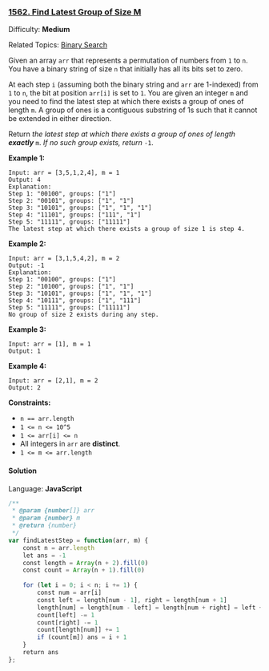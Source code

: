 ### [1562\. Find Latest Group of Size M](https://leetcode.com/problems/find-latest-group-of-size-m/)

Difficulty: **Medium**  

Related Topics: [Binary Search](https://leetcode.com/tag/binary-search/)


Given an array `arr` that represents a permutation of numbers from `1` to `n`. You have a binary string of size `n` that initially has all its bits set to zero.

At each step `i` (assuming both the binary string and `arr` are 1-indexed) from `1` to `n`, the bit at position `arr[i]` is set to `1`. You are given an integer `m` and you need to find the latest step at which there exists a group of ones of length `m`. A group of ones is a contiguous substring of 1s such that it cannot be extended in either direction.

Return _the latest step at which there exists a group of ones of length **exactly**_ `m`. _If no such group exists, return_ `-1`.

**Example 1:**

```
Input: arr = [3,5,1,2,4], m = 1
Output: 4
Explanation:
Step 1: "00100", groups: ["1"]
Step 2: "00101", groups: ["1", "1"]
Step 3: "10101", groups: ["1", "1", "1"]
Step 4: "11101", groups: ["111", "1"]
Step 5: "11111", groups: ["11111"]
The latest step at which there exists a group of size 1 is step 4.
```

**Example 2:**

```
Input: arr = [3,1,5,4,2], m = 2
Output: -1
Explanation:
Step 1: "00100", groups: ["1"]
Step 2: "10100", groups: ["1", "1"]
Step 3: "10101", groups: ["1", "1", "1"]
Step 4: "10111", groups: ["1", "111"]
Step 5: "11111", groups: ["11111"]
No group of size 2 exists during any step.
```

**Example 3:**

```
Input: arr = [1], m = 1
Output: 1
```

**Example 4:**

```
Input: arr = [2,1], m = 2
Output: 2
```

**Constraints:**

*   `n == arr.length`
*   `1 <= n <= 10^5`
*   `1 <= arr[i] <= n`
*   All integers in `arr` are **distinct**.
*   `1 <= m <= arr.length`


#### Solution

Language: **JavaScript**

```javascript
/**
 * @param {number[]} arr
 * @param {number} m
 * @return {number}
 */
var findLatestStep = function(arr, m) {
    const n = arr.length
    let ans = -1
    const length = Array(n + 2).fill(0)
    const count = Array(n + 1).fill(0)
    
    for (let i = 0; i < n; i += 1) {
        const num = arr[i]
        const left = length[num - 1], right = length[num + 1]
        length[num] = length[num - left] = length[num + right] = left + right + 1
        count[left] -= 1
        count[right] -= 1
        count[length[num]] += 1
        if (count[m]) ans = i + 1
    }
    return ans
};
```
